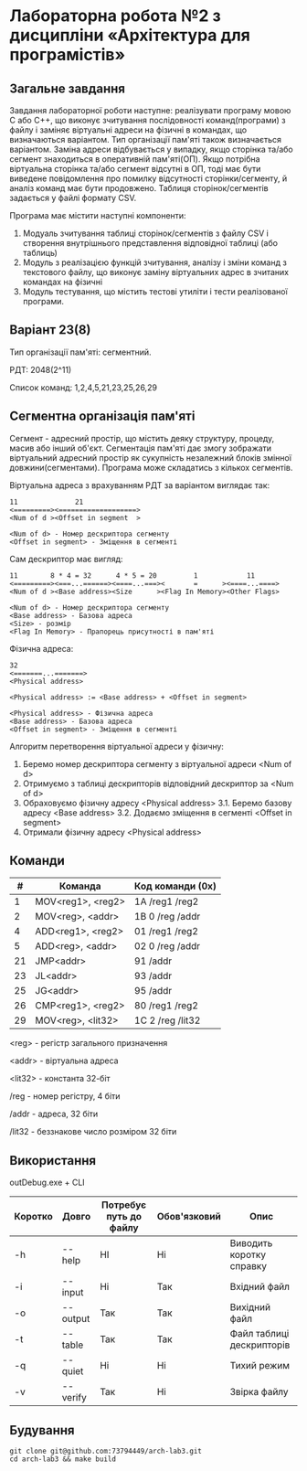 # Лабораторна робота №2 з дисципліни «Архітектура для програмістів»

## Загальне завдання

Завдання лабораторної роботи наступне: реалізувати програму мовою С або С++, що виконує зчитування послідовності команд(програми) з файлу і заміняє віртуальні адреси на фізичні в командах, що визначаються варіантом. Тип організації пам'яті також визначається варіантом. Заміна адреси відбувається у випадку, якщо сторінка та/або сегмент знаходиться в оперативній пам'яті(ОП). Якщо потрібна віртуальна сторінка та/або сегмент відсутні в ОП, тоді має бути виведене повідомлення про помилку відсутності сторінки/сегменту, й аналіз команд має бути продовжено. Таблиця сторінок/сегментів задається у файлі формату CSV.

Програма має містити наступні компоненти:

1. Модуаль зчитування таблиці сторінок/сегментів з файлу CSV і створення внутрішнього представлення відповідної таблиці (або таблиць)
2. Модуль з реалізацією функцій зчитування, аналізу і зміни команд з текстового файлу, що виконує заміну віртуальних адрес в зчитаних командах на фізичні
3. Модуль тестування, що містить тестові утиліти і тести реалізованої програми.

## Варіант 23(8)

Тип організації пам'яті: сегментний.

РДТ: 2048(2^11)

Список команд: 1,2,4,5,21,23,25,26,29

## Сегментна організація пам'яті

Сегмент - адресний простір, що містить деяку структуру, процеду, масив або інший об'єкт. Сегментація пам'яті дає змогу зображати віртуальний адресний простір як сукупність незалежний блоків змінної довжини(сегментами). Програма може складатись з кількох сегментів.

Віртуальна адреса з врахуванням РДТ за варіантом виглядає так:

```plaintext
11              21
<=========><===================>
<Num of d ><Offset in segment  >

<Num of d> - Номер дескриптора сегменту
<Offset in segment> - Зміщення в сегменті
```

Сам дескриптор має вигляд:

```plaintext
11        8 * 4 = 32      4 * 5 = 20         1            11
<=========><===...======><====...===><       =      ><====...====>
<Num of d ><Base address><Size      ><Flag In Memory><Other Flags>

<Num of d> - Номер дескриптора сегменту
<Base address> - Базова адреса
<Size> - розмір
<Flag In Memory> - Прапорець присутності в пам'яті
```

Фізична адреса:

```plaintext
32
<=======...=======>
<Physical address>

<Physical address> := <Base address> + <Offset in segment>

<Physical address> - Фізична адреса
<Base address> - Базова адреса
<Offset in segment> - Зміщення в сегменті
```

Алгоритм перетворення віртуальної адреси у фізичну:

1. Беремо номер дескриптора сегменту з віртуальної адреси \<Num of d>
2. Отримуємо з таблиці дескрипторів відповідний дескриптор за \<Num of d>
3. Обраховуємо фізичну адресу \<Physical address>
   3.1. Беремо базову адресу \<Base address>
   3.2. Додаємо зміщення в сегменті \<Offset in segment>
4. Отримали фізичну адресу \<Physical address>

## Команди


| #  | Команда | Код команди (0x) |
| -- | -------------- | -------------------------- |
| 1  | MOV\<reg1>, \<reg2>        | 1A /reg1 /reg2             |
| 2  | MOV\<reg>, \<addr>        | 1B 0 /reg /addr            |
| 4  | ADD\<reg1>, \<reg2>        | 01 /reg1 /reg2             |
| 5  | ADD\<reg>, \<addr>        | 02 0 /reg /addr            |
| 21 | JMP\<addr>           | 91 /addr                   |
| 23 | JL\<addr>            | 93 /addr                   |
| 25 | JG\<addr>            | 95 /addr                   |
| 26 | CMP\<reg1>, \<reg2>        | 80 /reg1 /reg2             |
| 29 | MOV\<reg>, \<lit32>        | 1C 2 /reg /lit32           |

\<reg> - регістр загального призначення

\<addr> - віртуальна адреса

\<lit32> - константа 32-біт

/reg - номер регістру, 4 біти

/addr - адреса, 32 біти

/lit32 - беззнакове число розміром 32 біти

## Використання

outDebug.exe + CLI


| Коротко | Довго | Потребує путь до файлу | Обов'язковий | Опис                                         |
| -------------- | ---------- | ----------------------------------------- | ----------------------- | ------------------------------------------------ |
| -h             | --help     | НІ                                      | Ні                    | Виводить коротку справку   |
| -i             | --input    | Ні                                      | Так                  | Вхідний файл                          |
| -o             | --output   | Так                                    | Так                  | Вихідний файл                        |
| -t             | --table    | Так                                    | Так                  | Файл таблиці дескрипторів |
| -q             | --quiet    | Ні                                      | Ні                    | Тихий режим                            |
| -v             | --verify   | Так                                    | Ні                    | Звірка файлу                          |

## Будування

```
git clone git@github.com:73794449/arch-lab3.git 
cd arch-lab3 && make build
```
